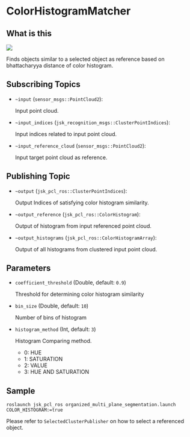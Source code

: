 # ColorHistogramMatcher

## What is this

![](images/color_histogram_matcher_image.png)

Finds objects similar to a selected object as reference based on bhattacharyya distance of color histogram. 

## Subscribing Topics

- `~input` (`sensor_msgs::PointCloud2`):

  Input point cloud.
- `~input_indices` (`jsk_recognition_msgs::ClusterPointIndices`):

  Input indices related to input point cloud.
- `~input_reference_cloud` (`sensor_msgs::PointCloud2`):

  Input target point cloud as reference.

## Publishing Topic

- `~output` (`jsk_pcl_ros::ClusterPointIndices`):

  Output Indices of satisfying color histogram similarity.
- `~output_reference` (`jsk_pcl_ros::ColorHistogram`):

  Output of histogram from input referenced point cloud.
- `~output_histograms` (`jsk_pcl_ros::ColorHistogramArray`):

  Output of all histograms from clustered input point cloud.

## Parameters

- `coefficient_threshold` (Double, default: `0.9`)

  Threshold for determining color histogram similarity

- `bin_size` (Double, default: `10`)

  Number of bins of histogram

- `histogram_method` (Int, default: `3`) 

  Histogram Comparing method.

  - 0: HUE
  - 1: SATURATION
  - 2: VALUE
  - 3: HUE AND SATURATION

## Sample

``` 
roslaunch jsk_pcl_ros organized_multi_plane_segmentation.launch COLOR_HISTOGRAM:=true 
```
Please refer to ``` SelectedClusterPublisher ``` on how to select a referenced object. 
